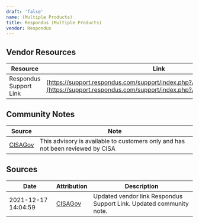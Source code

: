 ```yaml
---
draft: 'false'
name: (Multiple Products)
title: Respondus (Multiple Products)
vendor: Respondus
---
```


## Vendor Resources
| Resource | Link |
| --- | --- |
| Respondus Support Link | [https://support.respondus.com/support/index.php?/News/NewsItem/View/339](https://support.respondus.com/support/index.php?/News/NewsItem/View/339) |


## Community Notes
| Source | Note |
| --- | --- |
| [CISAGov](https://raw.githubusercontent.com/cisagov/log4j-affected-db/develop/README.md) | This advisory is available to customers only and has not been reviewed by CISA |

## Sources
| Date | Attribution | Description |
| --- | --- | --- |
| 2021-12-17 14:04:59 | [CISAGov](https://raw.githubusercontent.com/cisagov/log4j-affected-db/develop/README.md) | Updated vendor link Respondus Support Link. Updated community note.  |
